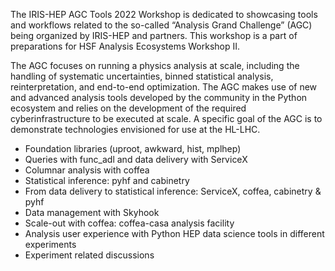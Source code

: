 The IRIS-HEP AGC Tools 2022 Workshop is dedicated to showcasing tools and workflows related to the so-called “Analysis Grand Challenge” (AGC) being organized by IRIS-HEP and partners. This workshop is a part of preparations for HSF Analysis Ecosystems Workshop II.

The AGC focuses on running a physics analysis at scale, including the handling of systematic uncertainties, binned statistical analysis, reinterpretation, and end-to-end optimization. The AGC makes use of new and advanced analysis tools developed by the community in the Python ecosystem and relies on the development of the required cyberinfrastructure to be executed at scale. A specific goal of the AGC is to demonstrate technologies envisioned for use at the HL-LHC.

* Foundation libraries (uproot, awkward, hist, mplhep)
* Queries with func_adl and data delivery with ServiceX
* Columnar analysis with coffea
* Statistical inference: pyhf and cabinetry
* From data delivery to statistical inference: ServiceX, coffea, cabinetry & pyhf
* Data management with Skyhook
* Scale-out with coffea: coffea-casa analysis facility
* Analysis user experience with Python HEP data science tools in different experiments
* Experiment related discussions